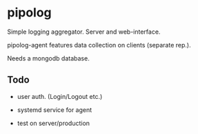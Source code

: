 # pipolog

Simple logging aggregator. Server and web-interface.

pipolog-agent features data collection on clients (separate rep.).

Needs a mongodb database.

## Todo

- user auth. (Login/Logout etc.)
- systemd service for agent


- test on server/production
